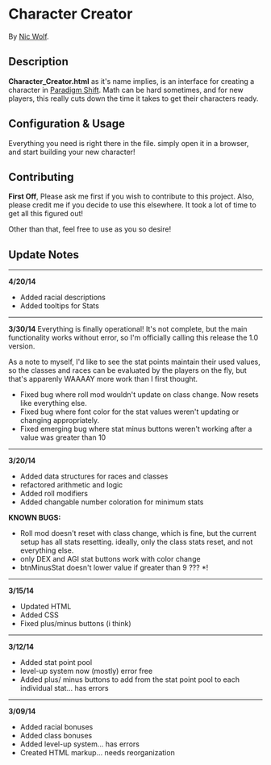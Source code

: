 # Character Creator


By [Nic Wolf](https://github.com/Nic-Wolf).


## Description
**Character_Creator.html** as it's name implies, is an interface for creating a character in [Paradigm Shift](http://redskygames.net). Math can be hard sometimes, and for new players, this really cuts down the time it takes to get their characters ready.


## Configuration & Usage

Everything you need is right there in the file. simply open it in a browser, and start building your new character!


## Contributing

**First Off**, Please ask me first if you wish to contribute to this project. Also, please credit me if you decide to use this elsewhere. It took a lot of time to get all this figured out!

Other than that, feel free to use as you so desire!


## Update Notes
*********************************************************
**4/20/14**
- Added racial descriptions
- Added tooltips for Stats

*********************************************************
**3/30/14**
Everything is finally operational! It's not complete, but the main functionality works without error, so I'm officially calling this release the 1.0 version.

As a note to myself, I'd like to see the stat points maintain their used values, so the classes and races can be evaluated by the players on the fly, but that's apparenly WAAAAY more work than I first thought.

- Fixed bug where roll mod wouldn't update on class change. Now resets like everything else.
- Fixed bug where font color for the stat values weren't updating or changing appropriately.
- Fixed emerging bug where stat minus buttons weren't working after a value was greater than 10

*********************************************************
**3/20/14**
- Added data structures for races and classes
- refactored arithmetic and logic
- Added roll modifiers
- Added changable number coloration for minimum stats

**KNOWN BUGS:** 
- Roll mod doesn't reset with class change, which is fine, but the current setup has all stats resetting.
	ideally, only the class stats reset, and not everything else.
- only DEX and AGI stat buttons work with color change
- btnMinusStat doesn't lower value if greater than 9 ??? $%!#$*!

*********************************************************
**3/15/14**
- Updated HTML
- Added CSS
- Fixed plus/minus buttons (i think)

*********************************************************
**3/12/14**
- Added stat point pool
- level-up system now (mostly) error free
- Added plus/ minus buttons to add from the stat point pool to each individual stat... has errors

*********************************************************
**3/09/14**
- Added racial bonuses
- Added class bonuses
- Added level-up system... has errors
- Created HTML markup... needs reorganization
